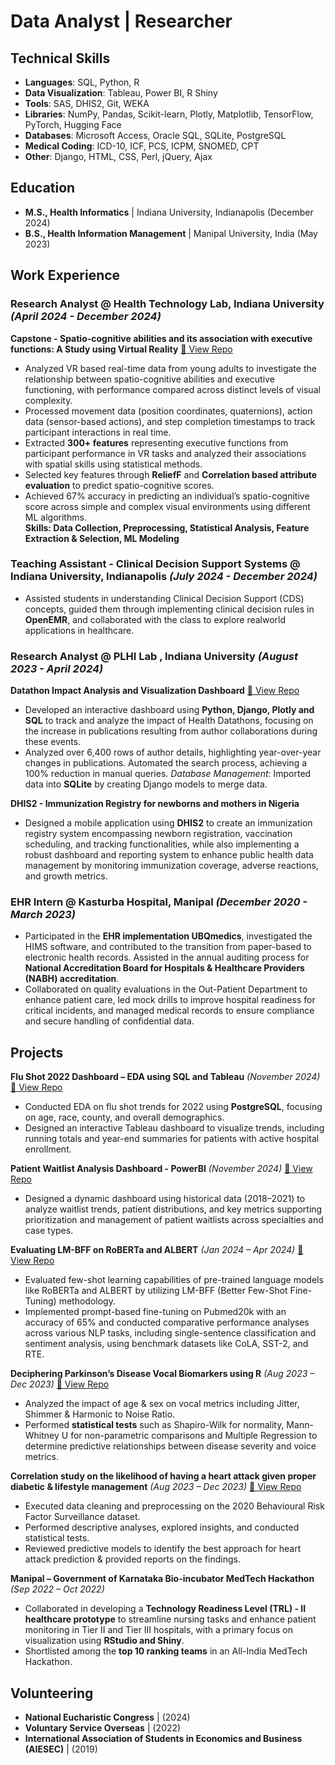 # Data Analyst | Researcher

## Technical Skills

- **Languages**:           SQL, Python, R 
- **Data Visualization**:  Tableau, Power BI, R Shiny 
- **Tools**:               SAS, DHIS2, Git, WEKA 
- **Libraries**:           NumPy, Pandas, Scikit-learn, Plotly, Matplotlib, TensorFlow, PyTorch, Hugging Face 
- **Databases**:           Microsoft Access, Oracle SQL, SQLite, PostgreSQL 
- **Medical Coding**:      ICD-10, ICF, PCS, ICPM, SNOMED, CPT 
- **Other**:               Django, HTML, CSS, Perl, jQuery, Ajax             

## Education

- **M.S., Health Informatics** | Indiana University, Indianapolis (December 2024)  
- **B.S., Health Information Management** | Manipal University, India (May 2023)
  
## Work Experience  

### **Research Analyst @ Health Technology Lab, Indiana University** *(April 2024 - December 2024)*  
**Capstone - Spatio-cognitive abilities and its association with executive functions: A Study using Virtual Reality** 
[🔗 View Repo](https://github.com/fdsouza27/ExecutiveFunctions-Cognition)
- Analyzed VR based real-time data from young adults to investigate the relationship between spatio-cognitive abilities and executive functioning, with performance compared across distinct levels of visual complexity.    
- Processed movement data (position coordinates, quaternions), action data (sensor-based actions), and step completion timestamps to track participant interactions in real time. 
- Extracted **300+ features** representing executive functions from participant performance in VR tasks and analyzed their associations with spatial skills using statistical methods.  
- Selected key features through **ReliefF** and **Correlation based attribute evaluation** to predict spatio-cognitive scores.  
- Achieved 67% accuracy in predicting an individual’s spatio-cognitive score across simple and complex visual environments using different ML algorithms.  
**Skills: Data Collection, Preprocessing, Statistical Analysis, Feature Extraction & Selection, ML Modeling**

### **Teaching Assistant - Clinical Decision Support Systems @ Indiana University, Indianapolis** *(July 2024 - December 2024)*  
- Assisted students in understanding Clinical Decision Support (CDS) concepts, guided them through implementing clinical decision rules in **OpenEMR**, and collaborated with the class to explore realworld applications in healthcare.  

### **Research Analyst @ PLHI Lab , Indiana University** *(August 2023 - April 2024)*  
**Datathon Impact Analysis and Visualization Dashboard** 
[🔗 View Repo](https://github.com/fdsouza27/DatathonImpact)
- Developed an interactive dashboard using **Python, Django, Plotly and SQL** to track and analyze the impact of Health Datathons, focusing on the increase in publications resulting from author collaborations during these events.  
- Analyzed over 6,400 rows of author details, highlighting year-over-year changes in publications. Automated the search process, achieving a 100% reduction in manual queries. 
*Database Management*: Imported data into **SQLite** by creating Django models to merge data.   

**DHIS2 - Immunization Registry for newborns and mothers in Nigeria**
- Designed a mobile application using **DHIS2** to create an immunization registry system encompassing newborn registration, vaccination scheduling, and tracking functionalities, while also implementing a robust dashboard and reporting system to enhance public health data management by monitoring immunization coverage, adverse reactions, and growth metrics.

### **EHR Intern @ Kasturba Hospital, Manipal** *(December 2020 - March 2023)*  
- Participated in the **EHR implementation UBQmedics**, investigated the HIMS software, and contributed to the transition from paper-based to electronic health records. Assisted in the annual auditing process for **National Accreditation Board for Hospitals & Healthcare Providers (NABH) accreditation**. 
- Collaborated on quality evaluations in the Out-Patient Department to enhance patient care, led mock drills to improve hospital readiness for critical incidents, and managed medical records to ensure compliance and secure handling of confidential data.

## Projects
**Flu Shot 2022 Dashboard – EDA using SQL and Tableau**  *(November 2024)*  
[🔗 View Repo](https://github.com/fdsouza27/Flu-Shot-Dashoard)
- Conducted EDA on flu shot trends for 2022 using **PostgreSQL**, focusing on age, race, county, and overall demographics. 
- Designed an interactive Tableau dashboard to visualize trends, including running totals and year-end summaries for patients with active hospital enrollment.

**Patient Waitlist Analysis Dashboard - PowerBI** *(November 2024)*
[🔗 View Repo](https://github.com/fdsouza27/Patient-WaitList-Dashoard)
- Designed a dynamic dashboard using historical data (2018–2021) to analyze waitlist trends, patient distributions, and key metrics supporting prioritization and management of patient waitlists across specialties and case types. 

**Evaluating LM-BFF on RoBERTa and ALBERT**  *(Jan 2024 – Apr 2024)* 
[🔗 View Repo](https://github.com/fdsouza27/LM-BFF)
- Evaluated few-shot learning capabilities of pre-trained language models like RoBERTa and ALBERT by utilizing LM-BFF (Better Few-Shot Fine-Tuning) methodology. 
- Implemented prompt-based fine-tuning on Pubmed20k with an accuracy of 65% and conducted comparative performance analyses across various NLP tasks, including single-sentence classification and sentiment analysis, using benchmark datasets like CoLA, SST-2, and RTE.

**Deciphering Parkinson’s Disease Vocal Biomarkers using R** *(Aug 2023 – Dec 2023)* 
[🔗 View Repo](https://github.com/fdsouza27/Parkinsons_VoiceMetrics)
- Analyzed the impact of age & sex on vocal metrics including Jitter, Shimmer & Harmonic to Noise Ratio. 
- Performed **statistical tests** such as Shapiro-Wilk for normality, Mann-Whitney U for non-parametric comparisons and Multiple Regression to determine predictive relationships between disease severity and voice metrics.

**Correlation study on the likelihood of having a heart attack given proper diabetic & lifestyle management** *(Aug 2023 – Dec 2023)* 
[🔗 View Repo](https://github.com/fdsouza27/HeartAttack-Prediction)
- Executed data cleaning and preprocessing on the 2020 Behavioural Risk Factor Surveillance dataset. 
- Performed descriptive analyses, explored insights, and conducted statistical tests. 
- Reviewed predictive models to identify the best approach for heart attack prediction & provided reports on the findings.

**Manipal – Government of Karnataka Bio-incubator MedTech Hackathon**  *(Sep 2022 – Oct 2022)* 
- Collaborated in developing a **Technology Readiness Level (TRL) - II healthcare prototype** to streamline nursing tasks and enhance patient monitoring in Tier II and Tier III hospitals, with a primary focus on visualization using **RStudio and Shiny**.  
- Shortlisted among the **top 10 ranking teams** in an All-India MedTech Hackathon.

## Volunteering
- **National Eucharistic Congress** |  (2024)
- **Voluntary Service Overseas** |  (2022)  
- **International Association of Students in Economics and Business (AIESEC)** | (2019)
